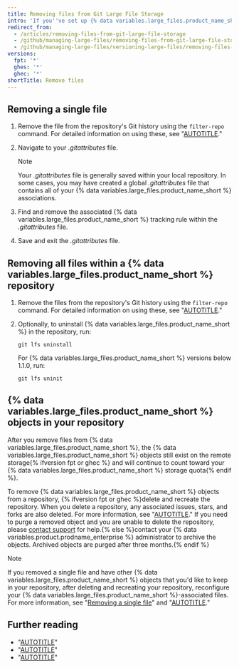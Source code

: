 ```yaml
---
title: Removing files from Git Large File Storage
intro: 'If you''ve set up {% data variables.large_files.product_name_short %} for your repository, you can remove all files or a subset of files from {% data variables.large_files.product_name_short %}.'
redirect_from:
  - /articles/removing-files-from-git-large-file-storage
  - /github/managing-large-files/removing-files-from-git-large-file-storage
  - /github/managing-large-files/versioning-large-files/removing-files-from-git-large-file-storage
versions:
  fpt: '*'
  ghes: '*'
  ghec: '*'
shortTitle: Remove files
---
```

## Removing a single file

1. Remove the file from the repository's Git history using the `filter-repo` command. For detailed information on using these, see "[AUTOTITLE](/authentication/keeping-your-account-and-data-secure/removing-sensitive-data-from-a-repository)."
1. Navigate to your _.gitattributes_ file.

   > [!NOTE]
   > Your _.gitattributes_ file is generally saved within your local repository. In some cases, you may have created a global _.gitattributes_ file that contains all of your {% data variables.large_files.product_name_short %} associations.

1. Find and remove the associated {% data variables.large_files.product_name_short %} tracking rule within the _.gitattributes_ file.
1. Save and exit the _.gitattributes_ file.

## Removing all files within a {% data variables.large_files.product_name_short %} repository

1. Remove the files from the repository's Git history using the `filter-repo` command. For detailed information on using these, see "[AUTOTITLE](/authentication/keeping-your-account-and-data-secure/removing-sensitive-data-from-a-repository)."
1. Optionally, to uninstall {% data variables.large_files.product_name_short %} in the repository, run:

   ```shell
   git lfs uninstall
   ```

   For {% data variables.large_files.product_name_short %} versions below 1.1.0, run:

   ```shell
   git lfs uninit
   ```

## {% data variables.large_files.product_name_short %} objects in your repository

After you remove files from {% data variables.large_files.product_name_short %}, the {% data variables.large_files.product_name_short %} objects still exist on the remote storage{% ifversion fpt or ghec %} and will continue to count toward your {% data variables.large_files.product_name_short %} storage quota{% endif %}.

To remove {% data variables.large_files.product_name_short %} objects from a repository, {% ifversion fpt or ghec %}delete and recreate the repository. When you delete a repository, any associated issues, stars, and forks are also deleted. For more information, see "[AUTOTITLE](/repositories/creating-and-managing-repositories/deleting-a-repository)." If you need to purge a removed object and you are unable to delete the repository, please [contact support](/support) for help.{% else %}contact your {% data variables.product.prodname_enterprise %} administrator to archive the objects. Archived objects are purged after three months.{% endif %}

> [!NOTE]
> If you removed a single file and have other {% data variables.large_files.product_name_short %} objects that you'd like to keep in your repository, after deleting and recreating your repository, reconfigure your {% data variables.large_files.product_name_short %}-associated files. For more information, see "[Removing a single file](#removing-a-single-file)" and "[AUTOTITLE](/repositories/working-with-files/managing-large-files/configuring-git-large-file-storage)."

## Further reading

* "[AUTOTITLE](/repositories/working-with-files/managing-large-files/about-git-large-file-storage)"
* "[AUTOTITLE](/repositories/working-with-files/managing-large-files/collaboration-with-git-large-file-storage)"
* "[AUTOTITLE](/repositories/working-with-files/managing-large-files/installing-git-large-file-storage)"

